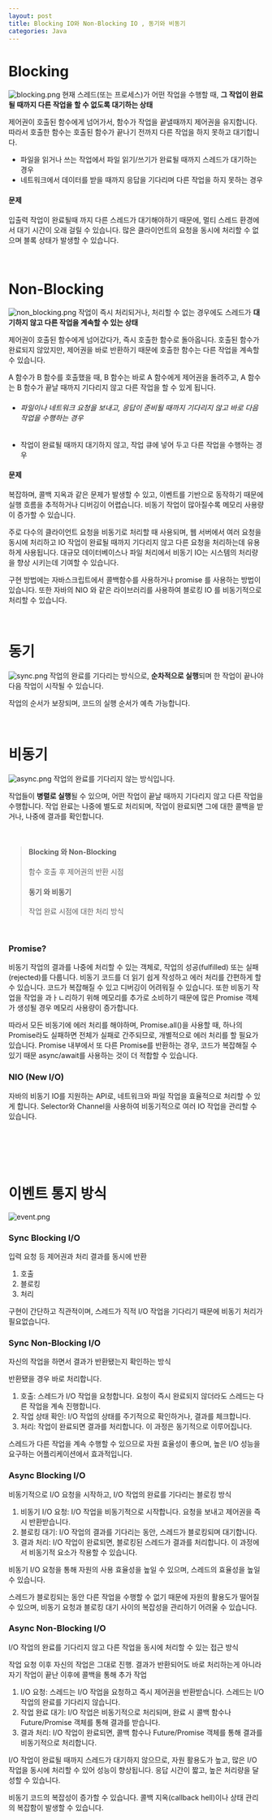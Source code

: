 ```yaml
---
layout: post
title: Blocking IO와 Non-Blocking IO , 동기와 비동기 
categories: Java
---
```


# Blocking
![blocking.png](https://github.com/user-attachments/assets/1864c95d-e345-43ed-8604-100e30379bfe)
현재 스레드(또는 프로세스)가 어떤 작업을 수행할 때, **그 작업이 완료될 때까지 다른 작업을 할 수 없도록 대기하는 상태**
  
제어권이 호출된 함수에게 넘어가서, 함수가 작업을 끝낼때까지 제어권을 유지합니다.  
따라서 호출한 함수는 호출된 함수가 끝나기 전까지 다른 작업을 하지 못하고 대기합니다.
  
- 파일을 읽거나 쓰는 작업에서 파일 읽기/쓰기가 완료될 때까지 스레드가 대기하는 경우
- 네트워크에서 데이터를 받을 때까지 응답을 기다리며 다른 작업을 하지 못하는 경우
  

#### 문제
입출력 작업이 완료될때 까지 다른 스레드가 대기해야하기 때문에, 멀티 스레드 환경에서 대기 시간이 오래 걸릴 수 있습니다. 
많은 클라이언트의 요청을 동시에 처리할 수 없으며 블록 상태가 발생할 수 있습니다.

<br>


# Non-Blocking
![non_blocking.png](https://github.com/user-attachments/assets/4fa1e260-068b-4e24-9c73-cd6c4c14baff)
작업이 즉시 처리되거나, 처리할 수 없는 경우에도 스레드가 **대기하지 않고 다른 작업을 계속할 수 있는 상태**

제어권이 호출된 함수에게 넘어갔다가, 즉시 호출한 함수로 돌아옵니다.
호출된 함수가 완료되지 않았지만, 제어권을 바로 반환하기 때문에 호출한 함수는 다른 작업을 계속할 수 있습니다.
  
A 함수가 B 함수를 호출했을 때, B 함수는 바로 A 함수에게 제어권을 돌려주고, A 함수는 B 함수가 끝날 때까지 기다리지 않고 다른 작업을 할 수 있게 됩니다.

- ###### 파일이나 네트워크 요청을 보내고, 응답이 준비될 때까지 기다리지 않고 바로 다음 작업을 수행하는 경우
- 작업이 완료될 때까지 대기하지 않고, 작업 큐에 넣어 두고 다른 작업을 수행하는 경우


#### 문제
복잡하며, 콜백 지옥과 같은 문제가 발생할 수 있고, 이벤트를 기반으로 동작하기 때문에 실행 흐름을 추적하거나 디버깅이 어렵습니다.
비동기 작업이 많아질수록 메모리 사용량이 증가할 수 있습니다.

주로 다수의 클라이언트 요청을 비동기로 처리할 때 사용되며, 웹 서버에서 여러 요청을 동시에 처리하고
IO 작업이 완료될 때까지 기다리지 않고 다른 요청을 처리하는데 유용하게 사용됩니다.
대규모 데이터베이스나 파일 처리에서 비동기 IO는 시스템의 처리량을 향상 시키는데 기여할 수 있습니다.

구현 방법에는 자바스크립트에서 콜백함수를 사용하거나 promise 를 사용하는 방법이 있습니다.
또한 자바의 NIO 와 같은 라이브러리를 사용하여 블로킹 IO 를 비동기적으로 처리할 수 있습니다.


<br>


# 동기

![sync.png](https://github.com/user-attachments/assets/f8be4407-6199-400c-8a7c-8ca2415beb8a)
작업의 완료를 기다리는 방식으로, **순차적으로 실행**되며 한 작업이 끝나야 다음 작업이 시작될 수 있습니다.
  
작업의 순서가 보장되며, 코드의 실행 순서가 예측 가능합니다.



<br>




# 비동기
![async.png](https://github.com/user-attachments/assets/4e618758-a40c-4aef-87f6-f71af4d6f1d2)
작업의 완료를 기다리지 않는 방식입니다.  

작업들이 **병렬로 실행**될 수 있으며, 어떤 작업이 끝날 때까지 기다리지 않고 다른 작업을 수행합니다.
작업 완료는 나중에 별도로 처리되며, 작업이 완료되면 그에 대한 콜백을 받거나, 나중에 결과를 확인합니다.



<br>



> #### Blocking 와 Non-Blocking
> 함수 호출 후 제어권의 반환 시점  
> 
> #### 동기 와 비동기
> 작업 완료 시점에 대한 처리 방식



<br>



### Promise?
비동기 작업의 결과를 나중에 처리할 수 있는 객체로, 작업의 성공(fulfilled) 또는 실패(rejected)를 다룹니다.
비동기 코드를 더 읽기 쉽게 작성하고 에러 처리를 간편하게 할 수 있습니다.
코드가 복잡해질 수 있고 디버깅이 어려워질 수 있습니다. 또한 비동기 작업을 작업을 과ㅏㄴ리하기 위해 메모리를 추가로 소비하기 때문에 많은 
Promise 객체가 생성될 경우 메모리 사용량이 증가합니다.

따라서 모든 비동기에 에러 처리를 해야하며, Promise.all()을 사용할 때, 하나의 Promise라도 실패하면 전체가 실패로 간주되므로, 개별적으로 에러 처리를 할 필요가 있습니다.
Promise 내부에서 또 다른 Promise를 반환하는 경우, 코드가 복잡해질 수 있기 때문 async/await를 사용하는 것이 더 적합할 수 있습니다.



### NIO (New I/O)
자바의 비동기 IO를 지원하는 API로, 네트워크와 파일 작업을 효율적으로 처리할 수 있게 합니다.
Selector와 Channel을 사용하여 비동기적으로 여러 IO 작업을 관리할 수 있습니다.




<br>
<br>

<br>
<br>

# 이벤트 통지 방식
![event.png](https://github.com/user-attachments/assets/c97d033c-e0dc-4825-8e1c-7e5df74b594e)

### Sync Blocking I/O
입력 요청 등 제어권과 처리 결과를 동시에 반환

1. 호출
2. 블로킹
3. 처리

구현이 간단하고 직관적이며, 스레드가 직적 I/O 작업을 기다리기 때문에 비동기 처리가 필요없습니다.


### Sync Non-Blocking I/O
자신의 작업을 하면서 결과가 반환됐는지 확인하는 방식  

반환됐을 경우 바로 처리합니다.

1. 호출: 스레드가 I/O 작업을 요청합니다. 요청이 즉시 완료되지 않더라도 스레드는 다른 작업을 계속 진행합니다.
2. 작업 상태 확인: I/O 작업의 상태를 주기적으로 확인하거나, 결과를 체크합니다.
3. 처리: 작업이 완료되면 결과를 처리합니다. 이 과정은 동기적으로 이루어집니다.

스레드가 다른 작업을 계속 수행할 수 있으므로 자원 효율성이 좋으며, 높은 I/O 성능을 요구하는 어플리케이션에서 효과적입니다.  


### Async Blocking I/O
비동기적으로 I/O 요청을 시작하고, I/O 작업의 완료를 기다리는 블로킹 방식

1. 비동기 I/O 요청: I/O 작업을 비동기적으로 시작합니다. 요청을 보내고 제어권을 즉시 반환받습니다.
2. 블로킹 대기: I/O 작업의 결과를 기다리는 동안, 스레드가 블로킹되며 대기합니다.
3. 결과 처리: I/O 작업이 완료되면, 블로킹된 스레드가 결과를 처리합니다. 이 과정에서 비동기적 요소가 작용할 수 있습니다.

비동기 I/O 요청을 통해 자원의 사용 효율성을 높일 수 있으며, 스레드의 효율성을 높일 수 있습니다.

스레드가 블로킹되는 동안 다른 작업을 수행할 수 없기 때문에 자원의 활용도가 떨어질 수 있으며,
비동기 요청과 블로킹 대기 사이의 복잡성을 관리하기 어려울 수 있습니다.


### Async Non-Blocking I/O
I/O 작업의 완료를 기다리지 않고 다른 작업을 동시에 처리할 수 있는 접근 방식  

작업 요청 이후 자신의 작업은 그대로 진행. 결과가 반환되어도 바로 처리하는게 아니라 자기 작업이 끝난 이후에 콜백을 통해 추가 작업

1. I/O 요청: 스레드는 I/O 작업을 요청하고 즉시 제어권을 반환받습니다. 스레드는 I/O 작업의 완료를 기다리지 않습니다.
2. 작업 완료 대기: I/O 작업은 비동기적으로 처리되며, 완료 시 콜백 함수나 Future/Promise 객체를 통해 결과를 받습니다.
3. 결과 처리: I/O 작업이 완료되면, 콜백 함수나 Future/Promise 객체를 통해 결과를 비동기적으로 처리합니다.

I/O 작업이 완료될 때까지 스레드가 대기하지 않으므로, 자원 활용도가 높고, 많은 I/O 작업을 동시에 처리할 수 있어 성능이 향상됩니다.
응답 시간이 짧고, 높은 처리량을 달성할 수 있습니다.   
  
비동기 코드의 복잡성이 증가할 수 있습니다.
콜백 지옥(callback hell)이나 상태 관리의 복잡함이 발생할 수 있습니다.

